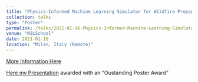 ```yaml
---
title: "Physics-Informed Machine Learning Simulator for Wildfire Propagation"
collection: talks
type: "Poster"
permalink: /talks/2021-01-16-Physics-Informed-Machine-Learning-Simulator-for-Wildfire-Propagation
venue: "M2LSchool"
date: 2021-01-16
location: "Milan, Italy (Remote)"
---
```


[More Information Here](https://www.m2lschool.org/)

[Here my Presentation](https://www.youtube.com/watch?v=Yov0aHZ_TU0&t=1s) awarded with an "Oustanding Poster Award"